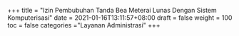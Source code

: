 +++
title = "Izin Pembubuhan Tanda Bea Meterai Lunas Dengan Sistem Komputerisasi"
date = 2021-01-16T13:11:57+08:00
draft = false
weight = 100
toc = false
categories ="Layanan Administrasi"
+++
